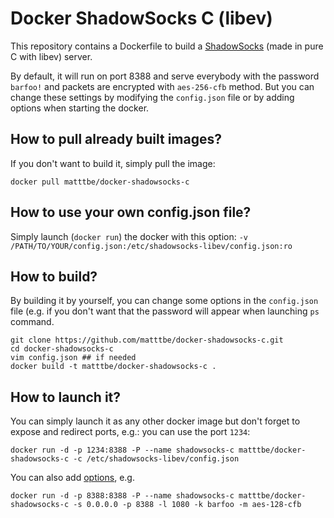 # Docker ShadowSocks C (libev)

This repository contains a Dockerfile to build a [ShadowSocks](https://github.com/madeye/shadowsocks-libev/#usage) (made in pure C with libev) server.

By default, it will run on port 8388 and serve everybody with the password `barfoo!` and packets are encrypted with `aes-256-cfb` method. But you can change these settings by modifying the `config.json` file or by adding options when starting the docker.

## How to pull already built images?

If you don't want to build it, simply pull the image:

    docker pull matttbe/docker-shadowsocks-c

## How to use your own config.json file?

Simply launch (`docker run`) the docker with this option: `-v /PATH/TO/YOUR/config.json:/etc/shadowsocks-libev/config.json:ro`

## How to build?

By building it by yourself, you can change some options in the `config.json` file (e.g. if you don't want that the password will appear when launching `ps` command.

    git clone https://github.com/matttbe/docker-shadowsocks-c.git
    cd docker-shadowsocks-c
    vim config.json ## if needed
    docker build -t matttbe/docker-shadowsocks-c .


## How to launch it?
You can simply launch it as any other docker image but don't forget to expose and redirect ports, e.g.: you can use the port `1234`:

    docker run -d -p 1234:8388 -P --name shadowsocks-c matttbe/docker-shadowsocks-c -c /etc/shadowsocks-libev/config.json

You can also add [options](https://github.com/madeye/shadowsocks-libev/#usage), e.g.

    docker run -d -p 8388:8388 -P --name shadowsocks-c matttbe/docker-shadowsocks-c -s 0.0.0.0 -p 8388 -l 1080 -k barfoo -m aes-128-cfb

